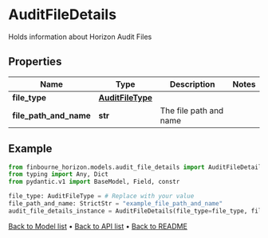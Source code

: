 # AuditFileDetails

Holds information about Horizon Audit Files
## Properties
Name | Type | Description | Notes
------------ | ------------- | ------------- | -------------
**file_type** | [**AuditFileType**](AuditFileType.md) |  | 
**file_path_and_name** | **str** | The file path and name | 
## Example

```python
from finbourne_horizon.models.audit_file_details import AuditFileDetails
from typing import Any, Dict
from pydantic.v1 import BaseModel, Field, constr

file_type: AuditFileType = # Replace with your value
file_path_and_name: StrictStr = "example_file_path_and_name"
audit_file_details_instance = AuditFileDetails(file_type=file_type, file_path_and_name=file_path_and_name)

```

[Back to Model list](../README.md#documentation-for-models) &#8226; [Back to API list](../README.md#documentation-for-api-endpoints) &#8226; [Back to README](../README.md)

